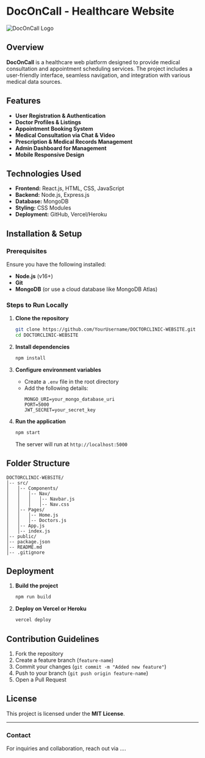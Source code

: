 # DocOnCall - Healthcare Website

![DocOnCall Logo](assets/logo.png)


## Overview
**DocOnCall** is a healthcare web platform designed to provide medical consultation and appointment scheduling services. The project includes a user-friendly interface, seamless navigation, and integration with various medical data sources.

## Features
- **User Registration & Authentication**
- **Doctor Profiles & Listings**
- **Appointment Booking System**
- **Medical Consultation via Chat & Video**
- **Prescription & Medical Records Management**
- **Admin Dashboard for Management**
- **Mobile Responsive Design**

## Technologies Used
- **Frontend:** React.js, HTML, CSS, JavaScript
- **Backend:** Node.js, Express.js
- **Database:** MongoDB
- **Styling:** CSS Modules
- **Deployment:** GitHub, Vercel/Heroku

## Installation & Setup
### Prerequisites
Ensure you have the following installed:
- **Node.js** (v16+)
- **Git**
- **MongoDB** (or use a cloud database like MongoDB Atlas)

### Steps to Run Locally
1. **Clone the repository**
   ```sh
   git clone https://github.com/YourUsername/DOCTORCLINIC-WEBSITE.git
   cd DOCTORCLINIC-WEBSITE
   ```

2. **Install dependencies**
   ```sh
   npm install
   ```

3. **Configure environment variables**
   - Create a `.env` file in the root directory
   - Add the following details:
     ```env
     MONGO_URI=your_mongo_database_uri
     PORT=5000
     JWT_SECRET=your_secret_key
     ```

4. **Run the application**
   ```sh
   npm start
   ```
   The server will run at `http://localhost:5000`

## Folder Structure
```
DOCTORCLINIC-WEBSITE/
│-- src/
│   │-- Components/
│   │   │-- Nav/
│   │   │   │-- Navbar.js
│   │   │   │-- Nav.css
│   │-- Pages/
│   │   │-- Home.js
│   │   │-- Doctors.js
│   │-- App.js
│   │-- index.js
│-- public/
│-- package.json
│-- README.md
│-- .gitignore
```

## Deployment
1. **Build the project**
   ```sh
   npm run build
   ```
2. **Deploy on Vercel or Heroku**
   ```sh
   vercel deploy
   ```

## Contribution Guidelines
1. Fork the repository
2. Create a feature branch (`feature-name`)
3. Commit your changes (`git commit -m "Added new feature"`)
4. Push to your branch (`git push origin feature-name`)
5. Open a Pull Request

## License
This project is licensed under the **MIT License**.

---
### Contact
For inquiries and collaboration, reach out via ....

